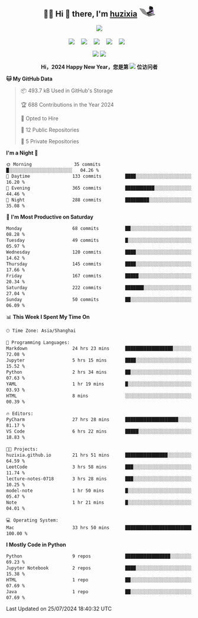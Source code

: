 <div align="center">

## :woman_technologist: Hi 👋 there, I'm [huzixia](https://huzixia.github.io/) <img height="30" src="images/work.gif" />

  <!-- dynamic typing effect 动态打字效果 -->
  <div>
    <a href="https://huzixia.github.io/">
      <img src="https://readme-typing-svg.demolab.com?font=Fira+Code&pause=1000&width=435&lines=console.log(%22Hello%2C%20World%22);胡同学祝您心想事成!&center=true&size=27" />
    </a>
  </div>

  <div>&nbsp;</div>

  <!-- profile logo 个人资料徽标 -->
  <div>
    <a href="https://huzixia.github.io/"><img src="https://img.shields.io/badge/Website-博客-orange" /></a>&emsp;
    <a href="https://www.zhihu.com/people/hu-zi-xia-91"><img src="https://img.shields.io/badge/ZhiHu-知乎-blue" /></a>&emsp;
    <a href="https://twitter.com/zixia80631/"><img src="https://img.shields.io/badge/Twitter-推特-black" /></a>&emsp;
    <a href="https://github.com/HuZixia/Text2Video/assets/38995480/244e64be-3dc4-46bb-8aff-523d8a235a1e"><img src="https://img.shields.io/badge/WeChat-微信-07c160" /></a>&emsp;
    <a href="https://www.cnblogs.com/huzixia"><img src="https://img.shields.io/badge/CnBlog-博客园-yellow" /></a>&emsp;

  </div>

[//]: # (### Github Stats)

 <p>
   <img src="https://github-readme-stats.vercel.app/api?username=HuZixia&rank_icon=github&theme=react&border_color=61dafb&hide_border=true" />
   <img src="https://github-readme-stats.vercel.app/api/top-langs/?username=HuZixia&hide=c%23,powershell,Mathematica,Ruby,Objective-C,Objective-C%2b%2b,Cuda&title_color=61dafb&text_color=ffffff&icon_color=61dafb&bg_color=20232a&langs_count=8&layout=compact&border_color=61dafb&hide_border=true&size_weight=0.5&count_weight=0.5" />
 </p>

</div>

<div align="center"><b>Hi，2024 Happy New Year，您是第 <img src="https://profile-counter.glitch.me/HuZixia/count.svg"></img> 位访问者</b></div>


[//]: # (*   Github Stats)
[//]: # (![Top Langs]&#40;https://github-readme-stats.vercel.app/api/top-langs/?username=HuZixia\&layout=compact&#41;)
[//]: # (![HuZixia's GitHub stats]&#40;https://github-readme-stats.vercel.app/api?username=HuZixia\&rank_icon=github&theme=tokyonight&#41;)


<!--START_SECTION:waka-->
**🐱 My GitHub Data** 

> 📦 493.7 kB Used in GitHub's Storage 
 > 
> 🏆 688 Contributions in the Year 2024
 > 
> 💼 Opted to Hire
 > 
> 📜 12 Public Repositories 
 > 
> 🔑 5 Private Repositories 
 > 
**I'm a Night 🦉** 

```text
🌞 Morning                35 commits          █░░░░░░░░░░░░░░░░░░░░░░░░   04.26 % 
🌆 Daytime                133 commits         ████░░░░░░░░░░░░░░░░░░░░░   16.20 % 
🌃 Evening                365 commits         ███████████░░░░░░░░░░░░░░   44.46 % 
🌙 Night                  288 commits         █████████░░░░░░░░░░░░░░░░   35.08 % 
```
📅 **I'm Most Productive on Saturday** 

```text
Monday                   68 commits          ██░░░░░░░░░░░░░░░░░░░░░░░   08.28 % 
Tuesday                  49 commits          █░░░░░░░░░░░░░░░░░░░░░░░░   05.97 % 
Wednesday                120 commits         ████░░░░░░░░░░░░░░░░░░░░░   14.62 % 
Thursday                 145 commits         ████░░░░░░░░░░░░░░░░░░░░░   17.66 % 
Friday                   167 commits         █████░░░░░░░░░░░░░░░░░░░░   20.34 % 
Saturday                 222 commits         ███████░░░░░░░░░░░░░░░░░░   27.04 % 
Sunday                   50 commits          ██░░░░░░░░░░░░░░░░░░░░░░░   06.09 % 
```


📊 **This Week I Spent My Time On** 

```text
🕑︎ Time Zone: Asia/Shanghai

💬 Programming Languages: 
Markdown                 24 hrs 23 mins      ██████████████████░░░░░░░   72.08 % 
Jupyter                  5 hrs 15 mins       ████░░░░░░░░░░░░░░░░░░░░░   15.52 % 
Python                   2 hrs 34 mins       ██░░░░░░░░░░░░░░░░░░░░░░░   07.63 % 
YAML                     1 hr 19 mins        █░░░░░░░░░░░░░░░░░░░░░░░░   03.93 % 
HTML                     8 mins              ░░░░░░░░░░░░░░░░░░░░░░░░░   00.39 % 

🔥 Editors: 
PyCharm                  27 hrs 28 mins      ████████████████████░░░░░   81.17 % 
VS Code                  6 hrs 22 mins       █████░░░░░░░░░░░░░░░░░░░░   18.83 % 

🐱‍💻 Projects: 
huzixia.github.io        21 hrs 51 mins      ████████████████░░░░░░░░░   64.59 % 
LeetCode                 3 hrs 58 mins       ███░░░░░░░░░░░░░░░░░░░░░░   11.74 % 
lecture-notes-0718       3 hrs 28 mins       ███░░░░░░░░░░░░░░░░░░░░░░   10.25 % 
model-note               1 hr 50 mins        █░░░░░░░░░░░░░░░░░░░░░░░░   05.47 % 
Note                     1 hr 21 mins        █░░░░░░░░░░░░░░░░░░░░░░░░   04.01 % 

💻 Operating System: 
Mac                      33 hrs 50 mins      █████████████████████████   100.00 % 
```

**I Mostly Code in Python** 

```text
Python                   9 repos             █████████████████░░░░░░░░   69.23 % 
Jupyter Notebook         2 repos             ████░░░░░░░░░░░░░░░░░░░░░   15.38 % 
HTML                     1 repo              ██░░░░░░░░░░░░░░░░░░░░░░░   07.69 % 
Java                     1 repo              ██░░░░░░░░░░░░░░░░░░░░░░░   07.69 % 
```




 Last Updated on 25/07/2024 18:40:32 UTC
<!--END_SECTION:waka-->


<!--
**HuZixia/HuZixia** is a ✨ _special_ ✨ repository because its `README.md` (this file) appears on your GitHub profile.

Here are some ideas to get you started:

- 🔭 I’m currently working on ...
- 🌱 I’m currently learning ...
- 👯 I’m looking to collaborate on ...
- 🤔 I’m looking for help with ...
- 💬 Ask me about ...
- 📫 How to reach me: ...
- 😄 Pronouns: ...
- ⚡ Fun fact: ...
-->
